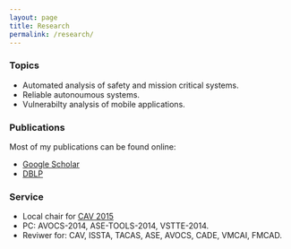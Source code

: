 ```yaml
---
layout: page
title: Research
permalink: /research/
---
```



### Topics ###

* Automated analysis of safety and mission critical systems.
* Reliable autonoumous systems.
* Vulnerabilty analysis of mobile applications.


### Publications ###

Most of my publications can be found online:

* [Google Scholar][gs]
* [DBLP][dblp]

### Service ###
* Local chair for [CAV 2015][cav15]
* PC: AVOCS-2014, ASE-TOOLS-2014, VSTTE-2014.
* Reviwer for: CAV, ISSTA, TACAS, ASE, AVOCS, CADE, VMCAI, FMCAD.

[gs]: http://scholar.google.com/citations?user=GbqiyDYAAAAJ&hl=en
[dblp]: http://www.informatik.uni-trier.de/~ley/pers/hd/k/Kahsai:Temesghen.html
[linkedin]: www.linkedin.com/in/temesghen/
[bitbucket]: https://bitbucket.org/lememta
[rse]: www.ti.arc.nasa.gov/tech/rse/
[mine]: www.ti.arc.nasa.gov/profile/tkahsaia/
[cmu]: www.cmu.edu/silicon-valley/
[cav15]: http://cav2015.org/
